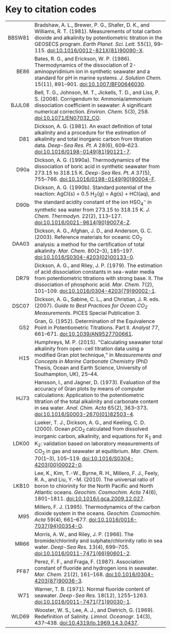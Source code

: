 # Key to citation codes

<table>

<tr><td align='right' id='BBSW81'>BBSW81</td><td>Bradshaw, A. L., Brewer, P. G., Shafer, D. K., and Williams, R. T. (1981). Measurements of total carbon dioxide and alkalinity by potentiometric titration in the GEOSECS program. <i>Earth Planet. Sci. Lett.</i> 55(1), 99–115. <a href="https://doi.org/10.1016/0012-821X(81)90090-X">doi:10.1016/0012-821X(81)90090-X</a>.</td></tr>

<tr><td align='right' id='BE86'>BE86</td><td>Bates, R. G., and Erickson, W. P. (1986). Thermodynamics of the dissociation of 2-aminopyridinium ion in synthetic seawater and a standard for pH in marine systems. <i>J. Solution Chem.</i> 15(11), 891–901. <a href="https://doi.org/10.1007/BF00646030">doi:10.1007/BF00646030</a>.</td></tr>

<tr><td align='right' id='BJJL08'>BJJL08</td><td>Bell, T. G., Johnson, M. T., Jickells, T. D., and Liss, P. S. (2008). Corrigendum to: Ammonia/ammonium dissociation coefficient in seawater: A significant numerical correction. <i>Environ. Chem.</i> 5(3), 258. <a href="https://doi.org/10.1071/EN07032_CO">doi:10.1071/EN07032_CO</a>.</td></tr>

<tr><td align='right' id='D81'>D81</td><td>Dickson, A. G. (1981). An exact definition of total alkalinity and a procedure for the estimation of alkalinity and total inorganic carbon from titration data. <i>Deep-Sea Res. Pt. A</i> 28(6), 609–623. <a href="https://doi.org/10.1016/0198-0149(81)90121-7">doi:10.1016/0198-0149(81)90121-7</a>.</td></tr>

<tr><td align='right' id='D90a'>D90a</td><td>Dickson, A. G. (1990a). Thermodynamics of the dissociation of boric acid in synthetic seawater from 273.15 to 318.15 K. <i>Deep-Sea Res. Pt. A</i> 37(5), 755–766. <a href="https://doi.org/10.1016/0198-0149(90)90004-F">doi:10.1016/0198-0149(90)90004-F</a>.</td></tr>

<tr><td align='right' id='D90b'>D90b</td><td>Dickson, A. G. (1990b). Standard potential of the reaction: AgCl(s) + 0.5 H<sub>2</sub>(g) = Ag(s) + HCl(aq), and the standard acidity constant of the ion HSO<sub>4</sub><sup>−</sup> in synthetic sea water from 273.15 to 318.15 K. <i>J. Chem. Thermodyn.</i> 22(2), 113–127. <a href="https://doi.org/10.1016/0021-9614(90)90074-Z">doi:10.1016/0021-9614(90)90074-Z</a>.</td></tr>

<tr><td align='right' id='DAA03'>DAA03</td><td>Dickson, A. G., Afghan, J. D., and Anderson, G. C. (2003). Reference materials for oceanic CO<sub>2</sub> analysis: a method for the certification of total alkalinity. <i>Mar. Chem.</i> 80(2–3), 185–197. <a href="https://doi.org/10.1016/S0304-4203(02)00133-0">doi:10.1016/S0304-4203(02)00133-0</a>.</td></tr>

<tr><td align='right' id='DR79'>DR79</td><td>Dickson, A. G., and Riley, J. P. (1979). The estimation of acid dissociation constants in sea-water media from potentiometric titrations with strong base. II. The dissociation of phosphoric acid. <i>Mar. Chem.</i> 7(2), 101–109. <a href="https://doi.org/10.1016/0304-4203(79)90002-1">doi:10.1016/0304-4203(79)90002-1</a>.</td></tr>

<tr><td align='right' id='DSC07'>DSC07</td><td>Dickson, A. G., Sabine, C. L., and Christian, J. R. eds. (2007). <i>Guide to Best Practices for Ocean CO<sub>2</sub> Measurements</i>. PICES Special Publication 3.</td></tr>

<tr><td align='right' id='G52'>G52</td><td>Gran, G. (1952). Determination of the Equivalence Point in Potentiometric Titrations. Part II. <i>Analyst</i> 77, 661–671. <a href="https://doi.org/10.1039/AN9527700661">doi:10.1039/AN9527700661</a>.</tr>

<tr><td align='right' id='H15'>H15</td><td>Humphreys, M. P. (2015). "Calculating seawater total alkalinity from open-cell titration data using a modified Gran plot technique," in <i>Measurements and Concepts in Marine Carbonate Chemistry</i> (PhD Thesis, Ocean and Earth Science, University of Southampton, UK), 25–44.</tr>

<tr><td align='right' id='HJ73'>HJ73</td><td>Hansson, I., and Jagner, D. (1973). Evaluation of the accuracy of Gran plots by means of computer calculations: Application to the potentiometric titration of the total alkalinity and carbonate content in sea water. <i>Anal. Chim. Acta</i> 65(2), 363–373. <a href="https://doi.org/10.1016/S0003-2670(01)82503-4">doi:10.1016/S0003-2670(01)82503-4</a>.</td></tr>

<tr><td align='right' id='LDK00'>LDK00</td><td>Lueker, T. J., Dickson, A. G., and Keeling, C. D. (2000). Ocean <i>p</i>CO<sub>2</sub> calculated from dissolved inorganic carbon, alkalinity, and equations for K<sub>1</sub> and K<sub>2</sub>: validation based on laboratory measurements of CO<sub>2</sub> in gas and seawater at equilibrium. <i>Mar. Chem.</i> 70(1–3), 105–119. <a href="https://doi.org/10.1016/S0304-4203(00)00022-0">doi:10.1016/S0304-4203(00)00022-0</a>.</td></tr>

<tr><td align='right' id='LKB10'>LKB10</td><td>Lee, K., Kim, T.-W., Byrne, R. H., Millero, F. J., Feely, R. A., and Liu, Y.-M. (2010). The universal ratio of boron to chlorinity for the North Pacific and North Atlantic oceans. <i>Geochim. Cosmochim. Acta</i> 74(6), 1801–1811. <a href="https://doi.org/10.1016/j.gca.2009.12.027">doi:10.1016/j.gca.2009.12.027</a>.</td></tr>

<tr><td align='right' id='M95'>M95</td><td>Millero, F. J. (1995). Thermodynamics of the carbon dioxide system in the oceans. <i>Geochim. Cosmochim. Acta</i> 59(4), 661–677. <a href="https://doi.org/10.1016/0016-7037(94)00354-O">doi:10.1016/0016-7037(94)00354-O</a>.</td></tr>

<tr><td align='right' id='MR66'>MR66</td><td>Morris, A. W., and Riley, J. P. (1966). The bromide/chlorinity and sulphate/chlorinity ratio in sea water. <i>Deep-Sea Res.</i> 13(4), 699–705. <a href="https://doi.org/10.1016/0011-7471(66)90601-2">doi:10.1016/0011-7471(66)90601-2</a>.</td></tr>

<tr><td align='right' id='PF87'>PF87</td><td>Perez, F. F., and Fraga, F. (1987). Association constant of fluoride and hydrogen ions in seawater. <i>Mar. Chem.</i> 21(2), 161–168. <a href="https://doi.org/10.1016/0304-4203(87)90036-3">doi:10.1016/0304-4203(87)90036-3</a>.</td></tr>

<tr><td align='right' id='W71'>W71</td><td>Warner, T. B. (1971). Normal fluoride content of seawater. <i>Deep-Sea Res.</i> 18(12), 1255–1263. <a href="https://doi.org/10.1016/0011-7471(71)90030-1">doi:10.1016/0011-7471(71)90030-1</a>.</td></tr>

<tr><td align='right' id='WLD69'>WLD69</td><td>Wooster, W. S., Lee, A. J., and Dietrich, G. (1969). Redefinition of Salinity. <i>Limnol. Oceanogr.</i> 14(3), 437–438. <a href="https://doi.org/10.4319/lo.1969.14.3.0437">doi:10.4319/lo.1969.14.3.0437</a>.</td></tr>

</table>

<!--

Clegg, S. L., and Wexler, A. S. (2011a). Densities and Apparent Molar Volumes of Atmospherically Important Electrolyte Solutions. 1. The Solutes H<sub>2</sub>SO<sub>4</sub>, HNO<sub>3</sub>, HCl, Na<sub>2</sub>SO<sub>4</sub>, NaNO<sub>3</sub>, NaCl, (NH<sub>4</sub>)<sub>2</sub>SO<sub>4</sub>, NH<sub>4</sub>NO<sub>3</sub>, and NH<sub>4</sub>Cl from 0 to 50 °C, Including Extrapolations to Very Low Temperature and to the Pure Liquid State, and NaHSO<sub>4</sub>, NaOH, and NH<sub>3</sub> at 25 °C. *J. Phys. Chem. A* 115, 3393–3460. [doi:10.1021/jp108992a](https://doi.org/10.1021/jp108992a).

Clegg, S. L., and Wexler, A. S. (2011b). Densities and Apparent Molar Volumes of Atmospherically Important Electrolyte Solutions. 2. The Systems H<sup>+</sup>−HSO<sub>4</sub><sup>−</sup>−SO<sub>4</sub><sup>2−</sup>−H<sub>2</sub>O from 0 to 3 mol kg<sup>−1</sup> as a Function of Temperature and H<sup>+</sup>−NH4<sup>+</sup>−HSO<sub>4</sub><sup>−</sup>−SO<sub>4</sub><sup>2−</sup>−H<sub>2</sub>O from 0 to 6 mol kg<sup>−1</sup> at 25 °C Using a Pitzer Ion Interaction Model, and NH<sub>4</sub>HSO<sub>4</sub>−H<sub>2</sub>O and (NH<sub>4</sub>)<sub>3</sub>H(SO<sub>4</sub>)<sub>2</sub>−H<sub>2</sub>O over the Entire Concentration Range. *J. Phys. Chem. A* 115, 3461–3474. [doi:10.1021/jp1089933](https://doi.org/10.1021/jp1089933).

Millero, F. J., and Poisson, A. (1981). International one-atmosphere equation of state of seawater. *Deep-Sea Res. Pt. A* 28, 625–629. <a href="https://doi.org/10.1016/0198-0149(81)90122-9">doi:10.1016/0198-0149(81)90122-9</a>.

-->

